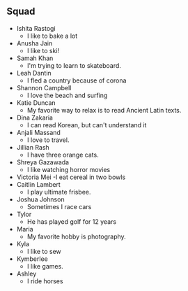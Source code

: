 ## Squad

- Ishita Rastogi
    - I like to bake a lot
- Anusha Jain
    - I like to ski!
- Samah Khan
    - I'm trying to learn to skateboard.
- Leah Dantin
    - I fled a country because of corona
- Shannon Campbell
    - I love the beach and surfing
- Katie Duncan
    - My favorite way to relax is to read Ancient Latin texts.
- Dina Zakaria
    - I can read Korean, but can't understand it
- Anjali Massand
  - I love to travel.
- Jillian Rash
    - I have three orange cats.
- Shreya Gazawada
    - I like watching horror movies
- Victoria Mei
    -I eat cereal in two bowls
- Caitlin Lambert
    - I play ultimate frisbee.
- Joshua Johnson
    - Sometimes I race cars
- Tylor 
    - He has played golf for 12 years
- Maria
    - My favorite hobby is photography.
- Kyla
    - I like to sew
- Kymberlee
    - I like games.
- Ashley
    - I ride horses
